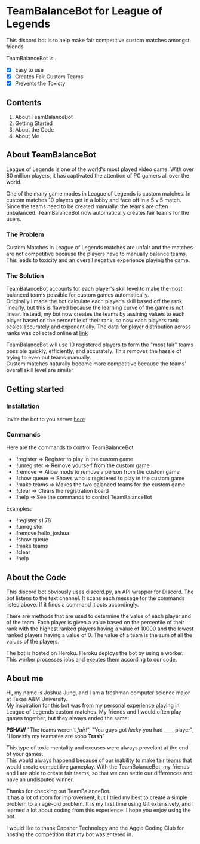 # TeamBalanceBot for League of Legends 
This discord bot is to help make fair competitive custom matches amongst friends

TeamBalanceBot is...
- [x] Easy to use
- [x] Creates Fair Custom Teams
- [x] Prevents the Toxicty

## Contents
1. About TeamBalanceBot
2. Getting Started
3. About the Code
4. About Me

## About TeamBalanceBot
League of Legends is one of the world's most played video game. 
With over 80 million players, it has captivated the attention of PC gamers all over the world.  

One of the many game modes in League of Legends is custom matches. 
In custom matches 10 players get in a lobby and face off in a 5 v 5 match.  Since the teams need to be created manually, the teams are often unbalanced.  TeamBalanceBot now automatically creates fair teams for the users.

### The Problem
Custom Matches in League of Legends matches are unfair and the matches are not competitive because the players have to manually balance teams. 
This leads to toxicity and an overall negative experience playing the game.

### The Solution
TeamBalanceBot accounts for each player's skill level to make the most balanced teams possible for custom games automatically.  
Originally I made the bot calculate each player's skill based off the rank linearly, but this is flawed because the learning curve of the game is not linear.
Instead, my bot now creates the teams by assining values to each player based on the percentile of their rank, so now each players rank scales accurately and exponentially.
The data for player distribution across ranks was collected online at [link](https://www.leagueofgraphs.com/rankings/rank-distribution)

TeamBalanceBot will use 10 registered players to form the "most fair" teams possible quickly, efficiently, and accurately.
This removes the hassle of trying to even out teams manually.  
Custom matches naturally become more competitive because the teams' overall skill level are similar

## Getting started

### Installation
Invite the bot to you server [here](https://discordapp.com/api/oauth2/authorize?client_id=642757039482994688&permissions=0&scope=bot)

### Commands 

Here are the commands to control TeamBalanceBot
- !!register => Register to play in the custom game
- !!unregister => Remove yourself from the custom game
- !!remove => Allow mods to remove a person from the custom game
- !!show queue => Shows who is registered to play in the custom game
- !!make teams => Makes the two balanced teams for the custom game
- !!clear => Clears the registration board
- !!help => See the commands to control TeamBalanceBot

Examples:
- !!register s1 78
- !!unregister
- !!remove hello_joshua
- !!show queue
- !!make teams
- !!clear
- !!help

## About the Code

This discord bot obviously uses discord.py, an API wrapper for Discord.
The bot listens to the text channel. It scans each message for the commands listed above. 
If it finds a command it acts accordingly.

There are methods that are used to determine the value of each player and of the team. 
Each player is given a value based on the percentile of their rank with the highest ranked players having a value of 10000 and the lowest ranked players having a value of 0.
The value of a team is the sum of all the values of the players. 

The bot is hosted on Heroku. Heroku deploys the bot by using a worker.  This worker processes jobs and exeutes them according to our code. 

## About me 
Hi, my name is Joshua Jung, and I am a freshman computer science major at Texas A&M University.  
My inspiration for this bot was from my personal experience playing in League of Legends custom matches.
My friends and I would often play games together, but they always ended the same:

**PSHAW** "The teams weren't _fair!_", "You guys got _lucky_ you had ____ player", "Honestly my teamates are sooo **Trash**"

This type of toxic mentality and excuses were always prevelant at the end of your games.  
This would always happend because of our inability to make fair teams that would create competitive gameplay. 
With the TeamBalanceBot, my friends and I are able to create fair teams, so that we can settle our differences and have an undisputed winner. 

Thanks for checking out TeamBalanceBot.  
It has a lot of room for improvement, but I tried my best to create a simple problem to an age-old problem.
It is my first time using Git extensively, and I learned a lot about coding from this experience.
I hope you enjoy using the bot.

I would like to thank Capsher Technology and the Aggie Coding Club for hosting the competition that my bot was entered in. 
